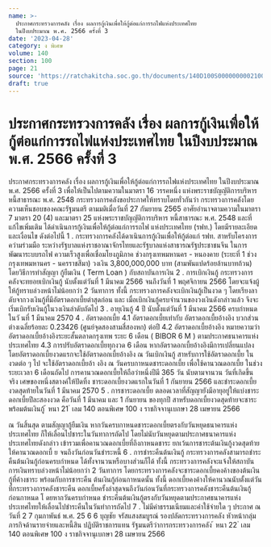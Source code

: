 ```yaml
---
name: >-
  ประกาศกระทรวงการคลัง เรื่อง ผลการกู้เงินเพื่อให้กู้ต่อแก่การรถไฟแห่งประเทศไทย
  ในปีงบประมาณ พ.ศ. 2566 ครั้งที่ 3
date: '2023-04-28'
category: ง พิเศษ
volume: 140
section: 100
page: 21
source: 'https://ratchakitcha.soc.go.th/documents/140D100S0000000002100.pdf'
draft: true
---
```


# ประกาศกระทรวงการคลัง เรื่อง ผลการกู้เงินเพื่อให้กู้ต่อแก่การรถไฟแห่งประเทศไทย ในปีงบประมาณ พ.ศ. 2566 ครั้งที่ 3

ประกาศกระทรวงการคลัง เรื่อง ผลการกู้เงินเพื่อให้กู้ต่อแก่การรถไฟแห่งประเทศไทย ในปีงบประมาณ พ.ศ. 2566 ครั้งที่ 3 เพื่อให้เป็นไปตามความในมาตรา 16 วรรคหนึ่ง แห่งพระราชบัญญัติการบริหารหนี้สาธารณะ พ.ศ. 2548 กระทรวงการคลังขอประกาศให้ทราบโดยทั่วกันว่า กระทรวงการคลังโดยความเห็นชอบของคณะรัฐมนตรี ตามมติเมื่อวันที่ 27 กันยายน 2565 อาศัยอำนาจตามความในมาตรา 7 มาตรา 20 (4) และมาตรา 25 แห่งพระราชบัญญัติการบริหาร หนี้สาธารณะ พ.ศ. 2548 และที่แก้ไขเพิ่มเติม ได้ดำเนินการกู้เงินเพื่อให้กู้ต่อแก่การรถไฟ แห่งประเทศไทย (รฟท.) โดยมีรายละเอียดและเงื่อนไข ดังต่อไปนี้ 1 . กระทรวงการคลังได้ดาเนินการกู้เงินเพื่อให้กู้ต่อแก่ รฟท. สาหรับโครงการควำมร่วมมือ ระหว่างรัฐบาลแห่งราชอาณาจักรไทยและรัฐบาลแห่งสาธารณรัฐประชาชนจีน ในการพัฒนาระบบรถไฟ ความเร็วสูงเพื่อเชื่อมโยงภูมิภาค ช่วงกรุงเทพมหานคร - หนองคาย (ระยะที่ 1 ช่วงกรุงเทพมหานคร - นครราชสีมา) วงเงิน 3,800,000,000 บาท (สามพันแปดร้อยล้านบาทถ้วน) โดยวิธีการทำสัญญา กู้ยืมเงิน ( Term Loan ) กับสถาบันการเงิน 2 . การเบิกเงินกู้ กระทรวงการคลังจะทยอยเบิกเงินกู้ นับตั้งแต่วันที่ 1 มีนาคม 2566 จนถึงวันที่ 1 พฤศจิกายน 2566 โดยจะแจ้งผู้ให้กู้ทราบล่วงหน้าไม่น้อยกว่า 2 วันทาการ ทั้งนี้ กระทรวงการคลังจะเบิกเงินกู้เป็นงวด ๆ โดยเรียงลาดับจากวงเงินกู้ที่มีอัตราดอกเบี้ยต่าสุดก่อน และ เมื่อเบิกเงินกู้ครบจำนวนของวงเงินดังกล่าวแล้ว จึงจะเริ่มเบิกรับเงินกู้ในวงเงินลำดับถัดไป 3 . อายุเงินกู้ 4 ปี นับตั้งแต่วันที่ 1 มีนาคม 2566 ครบกำหนดในวั นที่ 1 มีนาคม 2570 4 . อัตราดอกเบี้ย 4.1 อัตราดอกเบี้ยเท่ากับ อัตราดอกเบี้ยอ้างอิง บวกส่วนต่างเฉลี่ยร้อยละ 0.23426 (ศูนย์จุดสองสามสี่สองหก) ต่อปี 4.2 อัตราดอกเบี้ยอ้างอิง หมายความว่า อัตราดอกเบี้ยอ้างอิงระยะสั้นตลาดกรุงเทพ ระยะ 6 เดือน ( BIBOR 6 M ) ตามประกาศธนาคารแห่งประเทศไทย 4.3 การปรับอัตราดอกเบี้ยทุกงวด 6 เดือน หากอัตราดอกเบี้ยอ้างอิงมีการเปลี่ยนแปลง โดยอัตราดอกเบี้ยงวดแรกจะใช้อัตราดอกเบี้ยอ้างอิง ณ วันเบิกเงินกู้ สาหรับการใช้อัตราดอกเบี้ย ในงวดต่อ ๆ ไป จะใช้อัตราดอกเบี้ยอ้า งอิง ณ วันครบกาหนดชาระดอกเบี้ย เพื่อใช้คานวณดอกเบี้ย ในช่วงระยะเวลา 6 เดือนถัดไป การคานวณดอกเบี้ยให้ถือว่าหนึ่งปีมี 365 วัน นับตามจานวน วันที่เกิดขึ้นจริง เศษของหนึ่งสตางค์ให้ปัดทิ้ง ชาระดอกเบี้ยงวดแรกในวันที่ 1 กันยายน 2566 และชำระดอกเบี้ยงวดสุดท้ายในวันที่ 1 มีนาคม 2570 5 . การชาระดอกเบี้ย ตลอดเวลาที่สัญญายังมีอายุอยู่ให้แบ่งชาระดอกเบี้ยปีละสองงวด คือวันที่ 1 มีนาคม และ 1 กันยายน ของทุกปี สาหรับดอกเบี้ยงวดสุดท้ายจะชาระพร้อมต้นเงินกู้ ้ หนา 21 ่ เลม 140 ตอนพิเศษ 100 ง ราชกิจจานุเบกษา 28 เมษายน 2566

ณ วันสิ้นสุด ตามสัญญากู้ยืมเงิน หากวันครบกาหนดชาระดอกเบี้ยตรงกับวันหยุดธนาคารแห่งประเทศไทย ก็ให้เลื่อนไปชาระในวันทาการถัดไป โดยไม่นับวันหยุดตามประกาศธนาคารแห่งประเทศไทยดังกล่าว เข้ารวมเพื่อคานวณดอกเบี้ยที่ถึงกาหนดชาระ ยกเว้นการชาระต้นเงินกู้งวดสุดท้ายให้คานวณดอกเบี้ ย จนถึงวันก่อนวันชำระหนี้ 6 . การชำระคืนต้นเงินกู้ กระทรวงการคลังสามารถชำระคืนต้นเงินกู้ก่อนครบกำหนด ได้ทั้งจานวนหรือบางส่วนก็ได้ ทั้งนี้ กระทรวงการคลังจะแจ้งให้สถาบันการเงินทราบล่วงหน้าไม่น้อยกว่า 2 วันทาการ โดยกระทรวงการคลังจะชาระดอกเบี้ยคงค้างของต้นเงินกู้ที่ค้างชาระ พร้อมกับการชาระคืน ต้นเงินกู้ก่อนกาหนดนั้น ทั้งนี้ ดอกเบี้ยคงค้างให้คานวณนับตั้งแต่วันที่กระทรวงการคลังชาระคืน ดอกเบี้ยครั้งล่าสุดจนถึงวันก่อนวันที่กระทรวงการคลังชาระคืนต้นเงินกู้ก่อนกาหนด โ ดยหากวันครบกำหนด ชำระคืนต้นเงินกู้ตรงกับวันหยุดตามประกาศธนาคารแห่งประเทศไทยให้เลื่อนไปชำระคืนในวันทำการถัดไป 7 . ไม่มีค่าธรรมเนียมและค่าใช้จ่ายใด ๆ ประกาศ ณ วันที่ 2 7 กุมภาพันธ์ พ.ศ. 25 6 6 บุญชัย จรัสแสงสมบูรณ์ รองปลัดกระทรวงการคลัง หัวหน้ากลุ่มภารกิจด้านรายจ่ายและหนี้สิน ปฏิบัติราชการแทน รัฐมนตรีว่าการกระทรวงการคลัง ้ หนา 22 ่ เลม 140 ตอนพิเศษ 100 ง ราชกิจจานุเบกษา 28 เมษายน 2566
